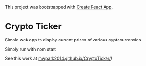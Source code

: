 This project was bootstrapped with [Create React App](https://github.com/facebookincubator/create-react-app).

# Crypto Ticker
Simple web app to display current prices of various cyptocurrencies

Simply run with npm start

See this work at [mwpark2014.github.io/CryptoTicker/](https://mwpark2014.github.io/CryptoTicker/)!


